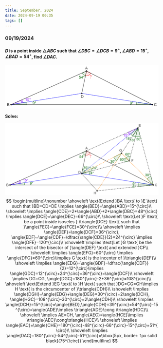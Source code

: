 ```yaml
---
title: September, 2024
date: 2024-09-19 00:35
tags: []
---
```


### 09/19/2024

#### $D$ is a point inside $\triangle{ABC}$ such that $\angle{DBC}=\angle{DCB}=9^{\circ}$, $\angle{ABD}=15^{\circ}$, $\angle{BAD}=54^{\circ}$, find $\angle{DAC}$.

![image-20240924034542175](/assets/images/2024/image-20240919003727940.png)

**Solve:**

![image-20240924063356943](/assets/images/2024/image-20240924063317052.png)
$$
\begin{multline}\nonumber
\shoveleft \text{Extend }BA \text{ to }E \text{ such that }BD=CD=DE \implies \angle{BED}=\angle{ABD}=15^{\circ}\\
\shoveleft  \implies \angle{CDE}=2*\angle{ABD}+2*\angle{DBC}=48^{\circ} \implies \angle{DCE}=\angle{DEC}=66^{\circ}\\
\shoveleft \text{Let }F \text{ be a point inside isoseles } \triangle{DCE} \text{ such that }\angle{FEC}=\angle{FCE}=30^{\circ}\\
\shoveleft \implies \angle{DEF}=\angle{DCF}=36^{\circ}, \angle{EDF}=\angle{CDF}=\dfrac{\angle{CDE}}{2}=24^{\circ} \implies \angle{DFE}=120^{\circ}\\
\shoveleft \implies \text{Let }G \text{ be the intersect of the bisector of }\angle{DEF} \text{ and extended }CF\\
\shoveleft \implies \angle{EFG}=60^{\circ} \implies \angle{DFG}=60^{\circ}\implies G \text{ is the incenter of }\triangle{DEF}\\
\shoveleft \implies \angle{EDG}=\angle{GDF}=\dfrac{\angle{CDF}}{2}=12^{\circ}\implies \angle{GDC}=12^{\circ}+24^{\circ}=36^{\circ}=\angle{DCF}\\
\shoveleft \implies DG=CG, \angle{DGC}=180^{\circ}-2*36^{\circ}=108^{\circ}\\
\shoveleft \text{Extend }EG \text{ to }H \text{ such that }DG=CG=GH\implies H \text{ is the circumcenter of }\triangle{CDH}\\
\shoveleft \implies \angle{DGH}=\angle{EDG}+\angle{DEG}=30^{\circ}=2\angle{DCH}, \angle{HGC}=108^{\circ}-30^{\circ}=2\angle{CDH}\\
\shoveleft \implies \angle{DCH}=15^{\circ}=\angle{BED},\angle{CDH}=39^{\circ}=54^{\circ}-15^{\circ}=\angle{ADE}\implies \triangle{ADE}\cong \triangle{HDC}\\
\shoveleft \implies AE=CH, \angle{AEC}=\angle{HCE}\implies \triangle{AEC}\cong\triangle{HCE}\\
\shoveleft \implies \angle{EAC}=\angle{CHE}=180^{\circ}-48^{\circ}-66^{\circ}-15^{\circ}=51^{\circ}\\
\shoveleft \implies \angle{DAC}=180^{\circ}-54^{\circ}-51^{\circ}=\bbox[5px, border: 1px solid black]{75^{\circ}}
\end{multline}
$$
